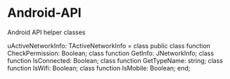 # Android-API
Android API helper classes

uActiveNetworkInfo:
  TActiveNetworkInfo = class
  public
    class function CheckPermission: Boolean;
    class function GetInfo: JNetworkInfo;
    class function IsConnected: Boolean;
    class function GetTypeName: string;
    class function IsWifi: Boolean;
    class function IsMobile: Boolean;
  end;